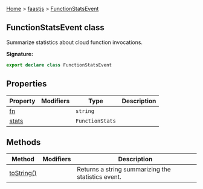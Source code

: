 [Home](./index) &gt; [faastjs](./faastjs.md) &gt; [FunctionStatsEvent](./faastjs.functionstatsevent.md)

## FunctionStatsEvent class

Summarize statistics about cloud function invocations.

<b>Signature:</b>

```typescript
export declare class FunctionStatsEvent 
```

## Properties

|  Property | Modifiers | Type | Description |
|  --- | --- | --- | --- |
|  [fn](./faastjs.functionstatsevent.fn.md) |  | `string` |  |
|  [stats](./faastjs.functionstatsevent.stats.md) |  | `FunctionStats` |  |

## Methods

|  Method | Modifiers | Description |
|  --- | --- | --- |
|  [toString()](./faastjs.functionstatsevent.tostring.md) |  | Returns a string summarizing the statistics event. |

